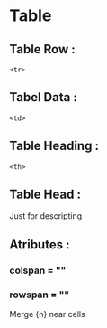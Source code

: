 # Table

## Table Row : 
`<tr>`

## Tabel Data : 
`<td>`

## Table Heading : 
`<th>`

## Table Head : 
Just for descripting 

## Atributes : 
### colspan = "" 
### rowspan = ""
Merge {n} near cells 

